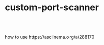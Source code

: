 <h1> custom-port-scanner </h1>
<div style="width:50px;height:50px;background5:black;"></div>
how to use
https://asciinema.org/a/288170
